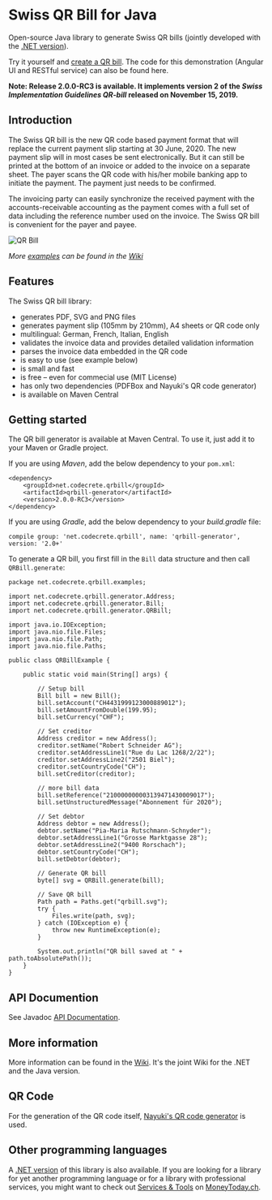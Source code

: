 # Swiss QR Bill for Java

Open-source Java library to generate Swiss QR bills (jointly developed with the [.NET version](https://github.com/manuelbl/SwissQRBill.NET)).

Try it yourself and [create a QR bill](https://www.codecrete.net/qrbill). The code for this demonstration (Angular UI and RESTful service) can also be found here. 

**Note: Release 2.0.0-RC3 is available. It implements version 2 of the *Swiss Implementation Guidelines QR-bill* released on November 15, 2019.**

## Introduction

The Swiss QR bill is the new QR code based payment format that will replace the current payment slip starting at 30 June, 2020. The new payment slip will in most cases be sent electronically. But it can still be printed at the bottom of an invoice or added to the invoice on a separate sheet. The payer scans the QR code with his/her mobile banking app to initiate the payment. The payment just needs to be confirmed.

The invoicing party can easily synchronize the received payment with the accounts-receivable accounting as the payment comes with a full set of data including the reference number used on the invoice. The Swiss QR bill is convenient for the payer and payee.

![QR Bill](https://raw.githubusercontent.com/wiki/manuelbl/SwissQRBill/images/qr-invoice-e1.svg?sanitize=true)

*More [examples](https://github.com/manuelbl/SwissQRBill/wiki/Swiss-QR-Invoice-Examples) can be found in the [Wiki](https://github.com/manuelbl/SwissQRBill/wiki)*

## Features

The Swiss QR bill library:

- generates PDF, SVG and PNG files
- generates payment slip (105mm by 210mm), A4 sheets or QR code only
- multilingual: German, French, Italian, English
- validates the invoice data and provides detailed validation information
- parses the invoice data embedded in the QR code
- is easy to use (see example below)
- is small and fast
- is free – even for commecial use (MIT License)
- has only two dependencies (PDFBox and Nayuki's QR code generator)
- is available on Maven Central

## Getting started

The QR bill generator is available at Maven Central. To use it, just add it to your Maven or Gradle project.

If you are using *Maven*, add the below dependency to your `pom.xml`:

    <dependency>
        <groupId>net.codecrete.qrbill</groupId>
        <artifactId>qrbill-generator</artifactId>
        <version>2.0.0-RC3</version>
    </dependency>

If you are using *Gradle*, add the below dependency to your *build.gradle* file:

    compile group: 'net.codecrete.qrbill', name: 'qrbill-generator', version: '2.0+'

To generate a QR bill, you first fill in the `Bill` data structure and then call `QRBill.generate`:

    package net.codecrete.qrbill.examples;
    
    import net.codecrete.qrbill.generator.Address;
    import net.codecrete.qrbill.generator.Bill;
    import net.codecrete.qrbill.generator.QRBill;
    
    import java.io.IOException;
    import java.nio.file.Files;
    import java.nio.file.Path;
    import java.nio.file.Paths;
    
    public class QRBillExample {
    
        public static void main(String[] args) {
    
            // Setup bill
            Bill bill = new Bill();
            bill.setAccount("CH4431999123000889012");
            bill.setAmountFromDouble(199.95);
            bill.setCurrency("CHF");
    
            // Set creditor
            Address creditor = new Address();
            creditor.setName("Robert Schneider AG");
            creditor.setAddressLine1("Rue du Lac 1268/2/22");
            creditor.setAddressLine2("2501 Biel");
            creditor.setCountryCode("CH");
            bill.setCreditor(creditor);
    
            // more bill data
            bill.setReference("210000000003139471430009017");
            bill.setUnstructuredMessage("Abonnement für 2020");
    
            // Set debtor
            Address debtor = new Address();
            debtor.setName("Pia-Maria Rutschmann-Schnyder");
            debtor.setAddressLine1("Grosse Marktgasse 28");
            debtor.setAddressLine2("9400 Rorschach");
            debtor.setCountryCode("CH");
            bill.setDebtor(debtor);
    
            // Generate QR bill
            byte[] svg = QRBill.generate(bill);
    
            // Save QR bill
            Path path = Paths.get("qrbill.svg");
            try {
                Files.write(path, svg);
            } catch (IOException e) {
                throw new RuntimeException(e);
            }
    
            System.out.println("QR bill saved at " + path.toAbsolutePath());
        }
    }

## API Documention

See Javadoc [API Documentation](https://www.codecrete.net/qrbill-javadoc/).

## More information

More information can be found in the [Wiki](https://github.com/manuelbl/SwissQRBill/wiki). It's the joint Wiki for the .NET and the Java version.

## QR Code

For the generation of the QR code itself, [Nayuki's QR code generator](https://github.com/nayuki/QR-Code-generator) is used.

## Other programming languages

A [.NET version](https://github.com/manuelbl/SwissQRBill.NET) of this library is also available. If you are looking for a library for yet another programming language or for a library with professional services, you might want to check out [Services & Tools](https://www.moneytoday.ch/iso20022/movers-shakers/software-hersteller/services-tools/) on [MoneyToday.ch](https://www.moneytoday.ch).
